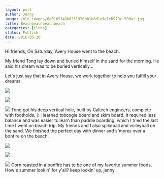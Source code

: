 ```yaml
---
layout: post
author: Jenny
image: /old_images/6a0105349b8251970b01b8d1e9a1cb970c-500wi.jpg
title: Beachbeachbeachbeach
categories: [clubs]
status: Publish
date: 2016-05-20
---
```



Hi friends,
On Saturday, Avery House went to the beach.

My friend Tong lay down and buried himself in the sand for the morning. He said his dream was to be buried vertically...

Let's just say that in Avery House, we work together to help you fulfill your dreams:


![](/old_images/caltech_as_it_happens/6a0105349b8251970b01b7c85fc6a1970b.jpg)

![](/old_images/caltech_as_it_happens/6a0105349b8251970b01b8d1f91a23970c.jpg)

![](/old_images/caltech_as_it_happens/6a0105349b8251970b01b7c86f4e6e970b.jpg)
Tong got his deep vertical hole, built by Caltech engineers, complete with footholds. (:
I learned toboogie board and skim board. It required less balance and was easier to learn than paddle boarding, which I tried the last time I went on beach trip. My friends and I also spikeball and volleyball on the sand. We finished the perfect day with dinner and s'mores over a bonfire on the beach.


![](/old_images/caltech_as_it_happens/6a0105349b8251970b01b7c85fc644970b.jpg)

![](/old_images/caltech_as_it_happens/6a0105349b8251970b01b8d1f91a5b970c.jpg)

![](/old_images/caltech_as_it_happens/6a0105349b8251970b01b8d1f91a35970c.jpg)
Corn roasted in a bonfire has to be one of my favorite summer foods. How's summer lookin' for y'all?
keep lookin' up,
jenny.

